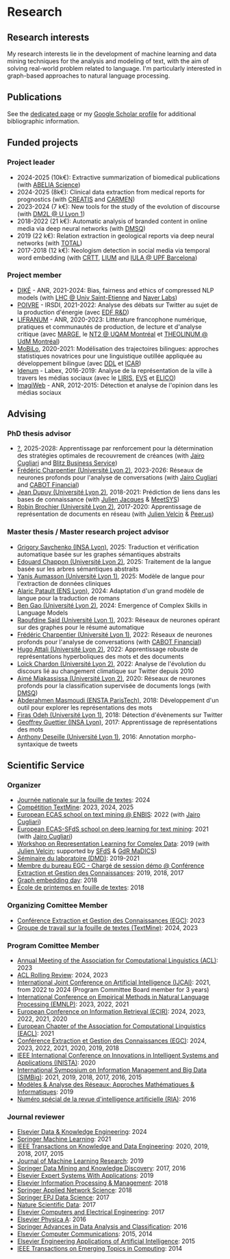 # Research

## Research interests

My research interests lie in the development of machine learning and data mining techniques for the analysis and modeling of text, with the aim of solving real-world problem related to language. I'm particularly interested in graph-based approaches to natural language processing.

## Publications

See the [dedicated page](publications.md) or my [Google Scholar profile](https://scholar.google.com/citations?user=mM_oO18AAAAJ) for additional bibliographic information.

## Funded projects

### Project leader

- 2024-2025 (10k€): Extractive summarization of biomedical publications (with [ABELIA Science](https://www.abelia-science.fr))
- 2024-2025 (8k€): Clinical data extraction from medical reports for prognostics (with [CREATIS](https://www.creatis.insa-lyon.fr/site7/fr) and [CARMEN](https://carmen.univ-lyon1.fr))
- 2023-2024 (7 k€): New tools for the study of the evolution of discourse (with [DM2L @ U Lyon 1](https://liris.cnrs.fr/equipe/dm2l))
- 2018-2022 (21 k€): Automatic analysis of branded content in online media via deep neural networks (with [DMSQ](https://dmsq.io))
- 2019 (22 k€): Relation extraction in geological reports via deep neural networks (with [TOTAL](https://www.total.com))
- 2017-2018 (12 k€): Neologism detection in social media via temporal word embedding (with [CRTT](https://cerla.univ-lyon2.fr), [LIUM](https://lium.univ-lemans.fr) and [IULA @ UPF Barcelona](https://www.upf.edu/web/iula))

### Project member

- [DIKÉ](#) - ANR, 2021-2024: Bias, fairness and ethics of compressed NLP models (with [LHC @ Univ Saint-Etienne](https://laboratoirehubertcurien.univ-st-etienne.fr/en/index.html) and [Naver Labs](https://europe.naverlabs.com))
- [POIVRE](#) - IRSDI, 2021-2022: Analyse des débats sur Twitter au sujet de la production d'énergie (avec [EDF R&D](https://www.edf.fr/groupe-edf/inventer-l-avenir-de-l-energie/r-d-un-savoir-faire-mondial))
- [LIFRANUM](https://marge.univ-lyon3.fr/projet-lifranum) - ANR, 2020-2023: Littérature francophone numérique, pratiques et communautés de production, de lecture et d'analyse critique (avec [MARGE](#), le [NT2 @ UQAM Montréal](#) et [THEOLINUM @ UdM Montréal](#))
- [MoBiLo](#), 2020-2021: Modélisation des trajectoires bilingues: approches statistiques novatrices pour une linguistique outillée appliquée au développement bilingue (avec [DDL](#) et [ICAR](#))
- [Idenum](http://imu.universite-lyon.fr/projet/idenum-identites-numeriques-urbaines/) - Labex, 2016-2019: Analyse de la représentation de la ville à travers les médias sociaux (avec le [LIRIS](#), [EVS](#) et [ELICO](#))
- [ImagiWeb](http://mediamining.univ-lyon2.fr/velcin/imagiweb/) - ANR, 2012-2015: Détection et analyse de l'opinion dans les médias sociaux

## Advising

### PhD thesis advisor

- [?](), 2025-2028: Apprentissage par renforcement pour la détermination des stratégies optimales de recouvrement de créances (with [Jairo Cugliari](https://cugliari.github.io/website/) and [Blitz Business Service](https://www.blitzbs.com))
- [Frédéric Charpentier (Université Lyon 2)](#), 2023-2026: Réseaux de neurones profonds pour l'analyse de conversations (with [Jairo Cugliari](https://cugliari.github.io/website/) and [CABOT Financial](https://www.cabotfinancial.fr))
- [Jean Dupuy (Université Lyon 2)](#), 2018-2021: Prédiction de liens dans les bases de connaissance (with [Julien Jacques](http://eric.univ-lyon2.fr/~jjacques/) & [MeetSYS](http://meetsys.com/)) 
- [Robin Brochier (Université Lyon 2)](#), 2017-2020: Apprentissage de représentation de documents en réseau (with [Julien Velcin](http://eric.univ-lyon2.fr/~jvelcin/) & [Peer.us](http://peer.us/))

### Master thesis / Master research project advisor

- [Grigory Savchenko (INSA Lyon)](#), 2025: Traduction et vérification automatique basée sur les graphes sémantiques abstraits
- [Edouard Chappon (Université Lyon 2)](#), 2025: Traitement de la langue basée sur les arbres sémantiques abstraits
- [Yanis Aumasson (Université Lyon 1)](#), 2025: Modèle de langue pour l'extraction de données cliniques
- [Alaric Patault (ENS Lyon)](#), 2024: Adaptation d'un grand modèle de langue pour la traduction de romans
- [Ben Gao (Université Lyon 2)](#), 2024: Emergence of Complex Skills in Language Models
- [Raoufdine Said (Université Lyon 1)](#), 2023: Réseaux de neurones opérant sur des graphes pour le résumé automatique
- [Frédéric Charpentier (Université Lyon 1)](#), 2022: Réseaux de neurones profonds pour l'analyse de conversations (with [CABOT Financial](https://www.cabotfinancial.fr))
- [Hugo Attali (Université Lyon 2)](#), 2022: Apprentissage robuste de représentations hyperboliques des mots et des documents
- [Loïck Chardon (Université Lyon 2)](#), 2022: Analyse de l'évolution du discours lié au changement climatique sur Twitter depuis 2010
- [Aimé Miakassissa (Université Lyon 2)](#), 2020: Réseaux de neurones profonds pour la classification supervisée de documents longs (with [DMSQ](https://dmsq.io))
- [Abderahmen Masmoudi (ENSTA ParisTech)](#), 2018: Développement d'un outil pour explorer les représentations des mots
- [Firas Odeh (Université Lyon 1)](#), 2018: Détection d'évènements sur Twitter
- [Geoffrey Guettier (INSA Lyon)](#), 2017: Apprentissage de représentations des mots
- [Anthony Deseille (Université Lyon 1)](#), 2016: Annotation morpho-syntaxique de tweets

## Scientific Service

### Organizer

- [Journée nationale sur la fouille de textes](https://textmine-lyon.sciencesconf.org): 2024
- [Compétition TextMine](https://www.kaggle.com/competitions/defi-textmine-2024): 2023, 2024, 2025
- [European ECAS school on text mining @ ENBIS](https://www.enbis.org/activities/events/current/631_ENBIS_20_Pre_Conference_Event__Joint_ECAS_ENBIS_1_Day_Summer_Course___POSTPONED/): 2022 (with [Jairo Cugliari](http://eric.univ-lyon2.fr/jcugliari/))
- [European ECAS-SFdS school on deep learning for text mining](https://www.sfds.asso.fr/fr/ecas/632-home/): 2021 (with [Jairo Cugliari]())
- [Workshop on Representation Learning for Complex Data](http://mediamining.univ-lyon2.fr/workshop2019/): 2019 (with [Julien Velcin](); supported by [SFdS](#) & [GdR MaDICS](#))
- [Séminaire du laboratoire (DMD)](https://eric.msh-lse.fr/category/seminaires/): 2019-2021
- [Membre du bureau EGC - Chargé de session démo @ Conférence Extraction et Gestion des Connaissances](http://www.egc.asso.fr/category/manifestations/conferences): 2019, 2018, 2017
- [Graph embedding day](http://ged2018.sci-web.net): 2018
- [École de printemps en fouille de textes](https://eric.univ-lyon2.fr/textmining/): 2018

### Organizing Comittee Member

- [Conférence Extraction et Gestion des Connaissances (EGC)](https://egc2023.sciencesconf.org): 2023
- [Groupe de travail sur la fouille de textes (TextMine)](https://textmine.sciencesconf.org): 2024, 2023

### Program Comittee Member

- [Annual Meeting of the Association for Computational Linguistics (ACL)](#): 2023
- [ACL Rolling Review](#): 2024, 2023
- [International Joint Conference on Artificial Intelligence (IJCAI)](#): 2021, from 2022 to 2024 (Program Committee Board member for 3 years)
- [International Conference on Empirical Methods in Natural Language Processing (EMNLP)](#): 2023, 2022, 2021
- [European Conference on Information Retrieval (ECIR)](#): 2024, 2023, 2022, 2021, 2020
- [European Chapter of the Association for Computational Linguistics (EACL)](#): 2021
- [Conférence Extraction et Gestion des Connaissances (EGC)](#): 2024, 2023, 2022, 2021, 2020, 2019, 2018
- [IEEE International Conference on Innovations in Intelligent Systems and Applications (INISTA)](#): 2020
- [International Symposium on Information Management and Big Data (SIMBig)](#): 2021, 2019, 2018, 2017, 2016, 2015
- [Modèles & Analyse des Réseaux: Approches Mathématiques & Informatiques](#): 2019
- [Numéro spécial de la revue d'intelligence artificielle (RIA)](#): 2016

### Journal reviewer

- [Elsevier Data & Knowledge Engineering](#): 2024
- [Springer Machine Learning](#): 2021
- [IEEE Transactions on Knowledge and Data Engineering](#): 2020, 2019, 2018, 2017, 2015
- [Journal of Machine Learning Research](#): 2019
- [Springer Data Mining and Knowledge Discovery](#): 2017, 2016
- [Elsevier Expert Systems With Applications](#): 2019
- [Elsevier Information Processing & Management](#): 2018
- [Springer Applied Network Science](#): 2018
- [Springer EPJ Data Science](#): 2017
- [Nature Scientific Data](#): 2017
- [Elsevier Computers and Electrical Engineering](#): 2017
- [Elsevier Physica A](#): 2016
- [Springer Advances in Data Analysis and Classification](#): 2016
- [Elsevier Computer Communications](#): 2015, 2014
- [Elsevier Engineering Applications of Artificial Intelligence](#): 2015 
- [IEEE Transactions on Emerging Topics in Computing](#): 2014
